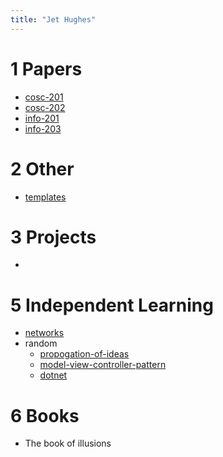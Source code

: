 ```yaml
---
title: "Jet Hughes"
---
```


# 1 Papers

- [cosc-201](notes/cosc-201.md)
- [cosc-202](notes/cosc-202.md)
- [info-201](notes/info-201.md)
- [info-203](notes/info-203.md)

# 2 Other

- [templates](notes/templates.md)

# 3 Projects

- 

# 5 Independent Learning

- [networks](notes/networks.md)
- random
	- [propogation-of-ideas](notes/propogation-of-ideas.md)
	- [model-view-controller-pattern](notes/model-view-controller-pattern.md)
	- [dotnet](notes/dotnet.md)

# 6 Books

- The book of illusions
